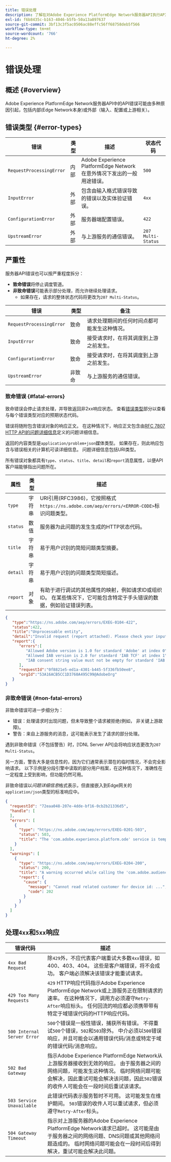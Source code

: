 ```yaml
---
title: 错误处理
description: 了解在对Adobe Experience PlatformEdge Network服务器API执行API请求时可能遇到的错误。
exl-id: f6b8435c-b163-4046-b5fb-50a13a897637
source-git-commit: 3bf13c3f5ac0506ac88effc56ff68758deb5f566
workflow-type: tm+mt
source-wordcount: '766'
ht-degree: 2%

---
```


# 错误处理

## 概述 {#overview}

Adobe Experience PlatformEdge Network服务器API中的API错误可能由多种原因引起，包括内部(Edge Network本身)或外部（输入、配置或上游相关）。

## 错误类型 {#error-types}

| 错误 | 类型 | 描述 | 状态代码 |
| --- | --- | --- | --- |
| `RequestProcessingError` | 内部 | Adobe Experience PlatformEdge Network在意外情况下发出的一般用途错误。 | `500` |
| `InputError` | 外部 | 包含由输入格式错误导致的错误以及实体验证错误。 | `4xx` |
| `ConfigurationError` | 外部 | 服务器端配置错误。 | `422` |
| `UpstreamError` | 外部 | 与上游服务的通信错误。 | `207 Multi-Status` |

## 严重性

服务器API错误也可以按严重程度拆分：

* **致命错误**&#x200B;将停止调度管道。
* **非致命错误**&#x200B;可能表示部分处理，而允许继续处理请求。
   * 如果存在，请求的整体状态代码将更改为`207 Multi-Status`。

| 错误 | 类型 | 备注 |
| --- | --- | --- |
| `RequestProcessingError` | 致命 | 请求处理期间的任何时间点都可能发生这种情况。 |
| `InputError` | 致命 | 接受请求时，在将其调度到上游之前发生。 |
| `ConfigurationError` | 致命 | 接受请求时，在将其调度到上游之前发生。 |
| `UpstreamError` | 非致命 | 与上游服务的通信错误。 |

### 致命错误 {#fatal-errors}

致命错误会停止请求处理，并导致返回非2xx响应状态。 查看[错误类型](#error-types)部分以查看与每个错误类型对应的预期状态代码。

错误将随附包含错误对象的响应正文。 在这种情况下，响应正文包含由[RFC 7807 HTTP API的问题详细信息](https://tools.ietf.org/html/rfc7807)定义的问题详细信息。

返回的内容类型是`application/problem+json`媒体类型。 如果存在，则此响应包含与错误相关的计算机可读详细信息。 问题详细信息包括URI类型。

所有错误对象都具有`type`、`status`、`title`、`detail`和`report`消息属性，以便API客户端能够指出问题所在。

| 属性 | 类型 | 描述 |
| -------- | ------ | ----------- |
| `type` | 字符串 | URI引用(RFC3986)，它按照格式`https://ns.adobe.com/aep/errors/<ERROR-CODE>`标识问题类型。 |
| `status` | 数值 | 服务器为此问题的发生生成的HTTP状态代码。 |
| `title` | 字符串 | 易于用户识别的简短问题类型摘要。 |
| `detail` | 字符串 | 易于用户识别的问题类型简短描述。 |
| `report` | 对象 | 有助于进行调试的其他属性的映射，例如请求ID或组织ID。 在某些情况下，它可能包含特定于手头错误的数据，例如验证错误列表。 |

```json
{
   "type":"https://ns.adobe.com/aep/errors/EXEG-0104-422",
   "status":422,
   "title":"Unprocessable entity",
   "detail":"Invalid request (report attached). Please check your input and try again.",
   "report":{
      "errors":[
         "Allowed Adobe version is 1.0 for standard 'Adobe' at index 0",
         "Allowed IAB version is 2.0 for standard 'IAB TCF' at index 1",
         "IAB consent string value must not be empty for standard 'IAB TCF' at index 1"
      ],
      "requestId":"0f8821e5-ed1a-4301-b445-5f336fb50ee8",
      "orgId":"53A16ACB5CC1D3760A495C99@AdobeOrg"
   }
}
```

### 非致命错误 {#non-fatal-errors}

非致命错误可进一步细分为：

* 错误：处理请求时出现问题，但未导致整个请求被拒绝(例如， 非关键上游故障)。
* 警告：来自上游服务的消息，这可能表示发生了请求的部分处理。

遇到非致命错误（不包括警告）时，[!DNL Server API]会将响应状态更改为`207 Multi-Status`。

另一方面，警告大多是信息性的，因为它们通常表示潜在的临时情况，不会完全影响请求。 以下示例是分段引擎中读取的部分用户档案，在这种情况下，准确性在一定程度上受到影响，但功能仍然可用。

非致命错误以&#x200B;_问题详细信息_&#x200B;格式表示，但直接嵌入到Edge网关的`application/json`类型的标准响应中。

```json
{
  "requestId": "72eaa048-207e-4dde-bf16-0cb2b21336d5",
  "handle": [
  ],
  "errors": [
    {
      "type": "https://ns.adobe.com/aep/errors/EXEG-0201-503",
      "status": 503,
      "title": "The 'com.adobe.experience.platform.ode' service is temporarily unable to serve this request. Please try again later."
    }
  ],
  "warnings": [
    {
      "type": "https://ns.adobe.com/aep/errors/EXEG-0204-200",
      "status": 200,
      "title": "A warning occurred while calling the 'com.adobe.audiencemanager' service for this request.",
      "report": {
        "cause": {
          "message": "Cannot read related customer for device id: ...",
          "code": 202
        }
      }
    }
  ]
}
```

## 处理`4xx`和`5xx`响应

| 错误代码 | 描述 |
|---|---|
| `4xx Bad Request` | 除`429`外，不应代表客户端重试大多数`4xx`错误，如400、403、404。 这些是客户端错误，将不会成功。 客户端必须解决该错误才能重试请求。 |
| `429 Too Many Requests` | `429` HTTP响应代码指示Adobe Experience PlatformEdge Network或上游服务正在限制请求的速率。 在这种情况下，调用方必须遵守`Retry-After`响应标头。 任何回流的响应都必须携带带有特定于域错误代码的HTTP响应代码。 |
| `500 Internal Server Error` | `500`个错误是一般性错误，捕获所有错误。 不得重试`500`个错误，`502`和`503`除外。 中介必须以`500`错误响应，并且可能会以通用错误代码/消息或特定于域的错误代码/消息响应。 |
| `502 Bad Gateway` | 指示Adobe Experience PlatformEdge Network从上游服务器接收到无效的响应。 由于服务器之间的网络问题，可能发生这种情况。 临时网络问题可能会解决，因此重试可能会解决该问题，因此`502`错误的收件人可能会在一段时间后重试该请求。 |
| `503 Service Unavailable` | 此错误代码表示服务暂时不可用。 这可能发生在维护期间。 `503`错误的收件人可以重试请求，但必须遵守`Retry-After`标头。 |
| `504 Gateway Timeout` | 指示对上游服务器的Adobe Experience PlatformEdge Network请求已超时。 这可能是由于服务器之间的网络问题、DNS问题或其他网络问题造成的。 临时网络问题可能会在一段时间后得到解决，重试可能会解决此问题。 |
